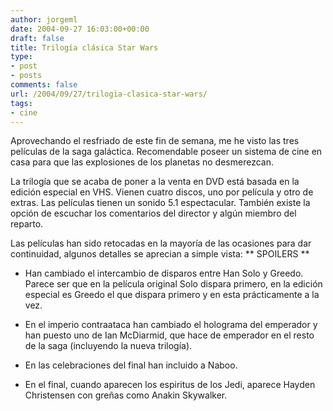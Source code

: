 ```yaml
---
author: jorgeml
date: 2004-09-27 16:03:00+00:00
draft: false
title: Trilogía clásica Star Wars
type: 
- post
- posts
comments: false
url: /2004/09/27/trilogia-clasica-star-wars/
tags:
- cine
---
```


Aprovechando el resfriado de este fin de semana, me he visto las tres películas de la saga galáctica. Recomendable poseer un sistema de cine en casa para que las explosiones de los planetas no desmerezcan.

La trilogía que se acaba de poner a la venta en DVD está basada en la edición especial en VHS. Vienen cuatro discos, uno por película y otro de extras. Las películas tienen un sonido 5.1 espectacular. También existe la opción de escuchar los comentarios del director y algún miembro del reparto.

Las películas han sido retocadas en la mayoría de las ocasiones para dar continuidad, algunos detalles se aprecian a simple vista:
** SPOILERS **

* Han cambiado el intercambio de disparos entre Han Solo y Greedo. Parece ser que en la película original Solo dispara primero, en la edición especial es Greedo el que dispara primero y en esta prácticamente a la vez.

* En el imperio contraataca han cambiado el holograma del emperador y han puesto uno de Ian McDiarmid, que hace de emperador en el resto de la saga (incluyendo la nueva trilogía).

* En las celebraciones del final han incluido a Naboo.

* En el final, cuando aparecen los espiritus de los Jedi, aparece Hayden Christensen con greñas como Anakin Skywalker.
